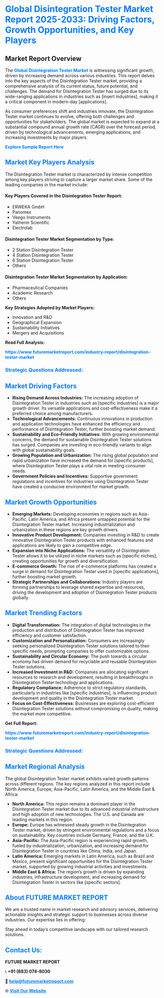 <h1 style="color: #007BFF;">Global Disintegration Tester Market Report 2025-2033: Driving Factors, Growth Opportunities, and Key Players</h1>

<section id="overview">
<h2>Market Report Overview</h2>
<p>The <a href="https://www.futuremarketreport.com/industry-report/disintegration-tester-market" style="color: #007BFF; text-decoration: none;"><strong>Global Disintegration Tester Market</strong></a> is witnessing significant growth, driven by increasing demand across various industries. This report delves into the key aspects of the Disintegration Tester market, providing a comprehensive analysis of its current status, future potential, and challenges. The demand for Disintegration Tester has surged due to its wide-ranging applications in industries such as [insert industries], making it a critical component in modern-day [applications].</p>
<p>As consumer preferences shift and industries innovate, the Disintegration Tester market continues to evolve, offering both challenges and opportunities for stakeholders. The global market is expected to expand at a substantial compound annual growth rate (CAGR) over the forecast period, driven by technological advancements, emerging applications, and increasing investments by major players.</p>
</section>

<section id="overview">
<p><a href="https://www.futuremarketreport.com/request-sample/reportId=52016" style="color: #007BFF; text-decoration: none;"><strong>Explore Sample Report Here</strong></a></p>
</section>

<section id="key-players">
<h2 style="color: #007BFF;">Market Key Players Analysis</h2>
<p>The Disintegration Tester market is characterized by intense competition among key players striving to capture a larger market share. Some of the leading companies in the market include:</p>
<h4>Key Players Covered in the Disintegration Tester Report:</h4>
<ul><li>ERWEKA GmbH</li><li>Panomex</li><li>Veego Instruments</li><li>Yatherm Scientific</li><li>Electrolab</li></ul>
<h4>Disintegration Tester Market Segmentation by Type:</h4>
<ul><li>2 Station Disintegration Tester</li><li>4 Station Disintegration Tester</li><li>6 Station Disintegration Tester</li><li>Others</li></ul>

<h4>Disintegration Tester Market Segmentation by Application:</h4>
<ul><li>Pharmaceutical Companies</li><li>Academic Research</li><li>Others</li></ul>
<p><strong>Key Strategies Adopted by Market Players:</strong></p>
<ul>
<li>Innovation and R&D</li>
<li>Geographical Expansion</li>
<li>Sustainability Initiatives</li>
<li>Mergers and Acquisitions</li>
</ul>
</section>

<section>
<p><strong>Read Full Analysis: </strong></p><a href="https://www.futuremarketreport.com/industry-report/disintegration-tester-market" style="color: #007BFF; text-decoration: none;"><strong>https://www.futuremarketreport.com/industry-report/disintegration-tester-market</strong></a>
<h3 style="color: #007BFF;">Strategic Questions Addressed:</h3>
</section>

<section id="driving-factors">
<h2 style="color: #007BFF;">Market Driving Factors</h2>
<ul>
<li><strong>Rising Demand Across Industries:</strong> The increasing adoption of Disintegration Tester in industries such as [specific industries] is a major growth driver. Its versatile applications and cost-effectiveness make it a preferred choice among manufacturers.</li>
<li><strong>Technological Advancements:</strong> Continuous innovations in production and application technologies have enhanced the efficiency and performance of Disintegration Tester, further boosting market demand.</li>
<li><strong>Sustainability and Eco-Friendly Initiatives:</strong> With growing environmental concerns, the demand for sustainable Disintegration Tester solutions has surged. Companies are investing in eco-friendly variants to align with global sustainability goals.</li>
<li><strong>Growing Population and Urbanization:</strong> The rising global population and rapid urbanization have increased the demand for [specific products], where Disintegration Tester plays a vital role in meeting consumer needs.</li>
<li><strong>Government Policies and Incentives:</strong> Supportive government regulations and incentives for industries using Disintegration Tester have created a conducive environment for market growth.</li>
</ul>
</section>

<section id="growth-opportunities">
<h2 style="color: #007BFF;">Market Growth Opportunities</h2>
<ul>
<li><strong>Emerging Markets:</strong> Developing economies in regions such as Asia-Pacific, Latin America, and Africa present untapped potential for the Disintegration Tester market. Increasing industrialization and urbanization in these regions are key growth drivers.</li>
<li><strong>Innovative Product Development:</strong> Companies investing in R&D to create innovative Disintegration Tester products with enhanced features and applications are likely to gain a competitive edge.</li>
<li><strong>Expansion into Niche Applications:</strong> The versatility of Disintegration Tester allows it to be utilized in niche markets such as [specific niches], creating opportunities for growth and diversification.</li>
<li><strong>E-commerce Growth:</strong> The rise of e-commerce platforms has created a surge in demand for Disintegration Tester used in [specific applications], further boosting market growth.</li>
<li><strong>Strategic Partnerships and Collaborations:</strong> Industry players are forming partnerships to leverage shared expertise and resources, driving the development and adoption of Disintegration Tester products globally.</li>
</ul>
</section>

<section id="trending-factors">
<h2 style="color: #007BFF;">Market Trending Factors</h2>
<ul>
<li><strong>Digital Transformation:</strong> The integration of digital technologies in the production and distribution of Disintegration Tester has improved efficiency and customer satisfaction.</li>
<li><strong>Customization and Personalization:</strong> Consumers are increasingly seeking personalized Disintegration Tester solutions tailored to their specific needs, prompting companies to offer customizable options.</li>
<li><strong>Sustainability and Circular Economy:</strong> The push towards a circular economy has driven demand for recyclable and reusable Disintegration Tester solutions.</li>
<li><strong>Increased Investment in R&D:</strong> Companies are allocating significant resources to research and development, resulting in breakthroughs in Disintegration Tester technology and applications.</li>
<li><strong>Regulatory Compliance:</strong> Adherence to strict regulatory standards, particularly in industries like [specific industries], is influencing product development and quality in the Disintegration Tester market.</li>
<li><strong>Focus on Cost-Effectiveness:</strong> Businesses are exploring cost-efficient Disintegration Tester solutions without compromising on quality, making the market more competitive.</li>
</ul>
</section>

<section>
<p><strong>Get Full Report: </strong></p><a href="https://www.futuremarketreport.com/industry-report/disintegration-tester-market" style="color: #007BFF; text-decoration: none;"><strong>https://www.futuremarketreport.com/industry-report/disintegration-tester-market</strong></a>
<h3 style="color: #007BFF;">Strategic Questions Addressed:</h3>
</section>


<section id="regional-analysis">
<h2 style="color: #007BFF;">Market Regional Analysis</h2>
<p>The global Disintegration Tester market exhibits varied growth patterns across different regions. The key regions analyzed in this report include North America, Europe, Asia-Pacific, Latin America, and the Middle East & Africa:</p>
<ul>
<li><strong>North America:</strong> This region remains a dominant player in the Disintegration Tester market due to its advanced industrial infrastructure and high adoption of new technologies. The U.S. and Canada are leading markets in this region.</li>
<li><strong>Europe:</strong> Europe has witnessed steady growth in the Disintegration Tester market, driven by stringent environmental regulations and a focus on sustainability. Key countries include Germany, France, and the U.K.</li>
<li><strong>Asia-Pacific:</strong> The Asia-Pacific region is experiencing rapid growth, fueled by industrialization, urbanization, and increasing demand for Disintegration Tester in countries like China, India, and Japan.</li>
<li><strong>Latin America:</strong> Emerging markets in Latin America, such as Brazil and Mexico, present significant opportunities for the Disintegration Tester market, supported by growing industrial activities and investments.</li>
<li><strong>Middle East & Africa:</strong> The region’s growth is driven by expanding industries, infrastructure development, and increasing demand for Disintegration Tester in sectors like [specific sectors].</li>
</ul>
</section>

<footer>
<h2 style="color: #007BFF;">About FUTURE MARKET REPORT</h2>
<p>We are a trusted name in market research and advisory services, delivering actionable insights and strategic support to businesses across diverse industries. Our expertise lies in offering:</p>

<p>Stay ahead in today’s competitive landscape with our tailored research solutions.</p>

<h2 style="color: #007BFF;">Contact Us:</h2>
<p><strong>FUTURE MARKET REPORT</strong></p>
<p>📞 <strong>+91 (883) 074-8030</strong></p>
<p>📧 <strong><a href="mailto:help@futuremarketreport.com" style="color: #007BFF;">help@futuremarketreport.com</a></strong></p>
<p>🌐 <strong><a href="https://www.futuremarketreport.com/" style="color: #007BFF;">Visit Our Website</a></strong></p>
</footer>